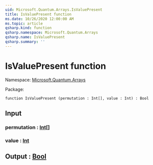 ```yaml
---
uid: Microsoft.Quantum.Arrays.IsValuePresent
title: IsValuePresent function
ms.date: 10/26/2020 12:00:00 AM
ms.topic: article
qsharp.kind: function
qsharp.namespace: Microsoft.Quantum.Arrays
qsharp.name: IsValuePresent
qsharp.summary: ''
---
```


# IsValuePresent function

Namespace: [Microsoft.Quantum.Arrays](xref:Microsoft.Quantum.Arrays)

Package: [](https://nuget.org/packages/)




```qsharp
function IsValuePresent (permutation : Int[], value : Int) : Bool
```


## Input

### permutation : [Int](xref:microsoft.quantum.lang-ref.int)[]




### value : [Int](xref:microsoft.quantum.lang-ref.int)





## Output : [Bool](xref:microsoft.quantum.lang-ref.bool)

